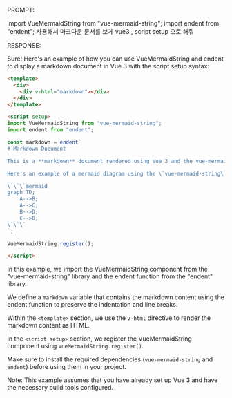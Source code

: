 PROMPT:

import VueMermaidString from "vue-mermaid-string"; import endent from "endent"; 사용해서 마크다운 문서를 보게 vue3 , script setup 으로 해줘

RESPONSE:

Sure! Here's an example of how you can use VueMermaidString and endent to display a markdown document in Vue 3 with the script setup syntax:

```html
<template>
  <div>
    <div v-html="markdown"></div>
  </div>
</template>

<script setup>
import VueMermaidString from "vue-mermaid-string";
import endent from "endent";

const markdown = endent`
# Markdown Document

This is a **markdown** document rendered using Vue 3 and the vue-mermaid-string library.

Here's an example of a mermaid diagram using the \`vue-mermaid-string\` component:

\`\`\`mermaid
graph TD;
    A-->B;
    A-->C;
    B-->D;
    C-->D;
\`\`\`
`;

VueMermaidString.register();

</script>
```

In this example, we import the VueMermaidString component from the "vue-mermaid-string" library and the endent function from the "endent" library.

We define a `markdown` variable that contains the markdown content using the endent function to preserve the indentation and line breaks.

Within the `<template>` section, we use the `v-html` directive to render the markdown content as HTML.

In the `<script setup>` section, we register the VueMermaidString component using `VueMermaidString.register()`.

Make sure to install the required dependencies (`vue-mermaid-string` and `endent`) before using them in your project.

Note: This example assumes that you have already set up Vue 3 and have the necessary build tools configured.